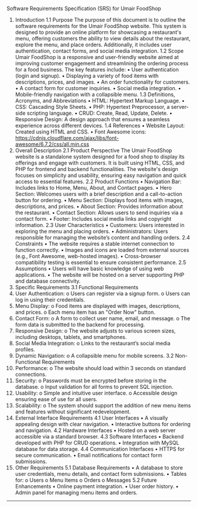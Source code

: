 Software Requirements Specification (SRS) for Umair FoodShop
1. Introduction
1.1 Purpose
The purpose of this document is to outline the software requirements for the Umair FoodShop website. This system is designed to provide an online platform for showcasing a restaurant's menu, offering customers the ability to view details about the restaurant, explore the menu, and place orders. Additionally, it includes user authentication, contact forms, and social media integration.
1.2 Scope
Umair FoodShop is a responsive and user-friendly website aimed at improving customer engagement and streamlining the ordering process for a food business. The key features include:
•	User authentication (login and signup).
•	Displaying a variety of food items with descriptions, prices, and images.
•	An order functionality for customers.
•	A contact form for customer inquiries.
•	Social media integration.
•	Mobile-friendly navigation with a collapsible menu.
1.3 Definitions, Acronyms, and Abbreviations
•	HTML: Hypertext Markup Language.
•	CSS: Cascading Style Sheets.
•	PHP: Hypertext Preprocessor, a server-side scripting language.
•	CRUD: Create, Read, Update, Delete.
•	Responsive Design: A design approach that ensures a seamless experience across different devices.
1.4 References
•	Website Layout: Created using HTML and CSS.
•	Font Awesome icons: https://cdnjs.cloudflare.com/ajax/libs/font-awesome/6.7.2/css/all.min.css
2. Overall Description
2.1 Product Perspective
The Umair FoodShop website is a standalone system designed for a food shop to display its offerings and engage with customers. It is built using HTML, CSS, and PHP for frontend and backend functionalities. The website's design focuses on simplicity and usability, ensuring easy navigation and quick access to essential features.
2.2 Product Functions
•	Navigation Bar: Includes links to Home, Menu, About, and Contact pages.
•	Hero Section: Welcomes users with a brief description and a call-to-action button for ordering.
•	Menu Section: Displays food items with images, descriptions, and prices.
•	About Section: Provides information about the restaurant.
•	Contact Section: Allows users to send inquiries via a contact form.
•	Footer: Includes social media links and copyright information.
2.3 User Characteristics
•	Customers: Users interested in exploring the menu and placing orders.
•	Administrators: Users responsible for managing the website’s content and handling orders.
2.4 Constraints
•	The website requires a stable internet connection to function correctly.
•	Images and icons are loaded from external sources (e.g., Font Awesome, web-hosted images).
•	Cross-browser compatibility testing is essential to ensure consistent performance.
2.5 Assumptions
•	Users will have basic knowledge of using web applications.
•	The website will be hosted on a server supporting PHP and database connectivity.
3. Specific Requirements
3.1 Functional Requirements
1.	User Authentication: 
o	Users can register via a signup form.
o	Users can log in using their credentials.
2.	Menu Display: 
o	Food items are displayed with images, descriptions, and prices.
o	Each menu item has an "Order Now" button.
3.	Contact Form: 
o	A form to collect user name, email, and message.
o	The form data is submitted to the backend for processing.
4.	Responsive Design: 
o	The website adjusts to various screen sizes, including desktops, tablets, and smartphones.
5.	Social Media Integration: 
o	Links to the restaurant’s social media profiles.
6.	Dynamic Navigation: 
o	A collapsible menu for mobile screens.
3.2 Non-Functional Requirements
1.	Performance: 
o	The website should load within 3 seconds on standard connections.
2.	Security: 
o	Passwords must be encrypted before storing in the database.
o	Input validation for all forms to prevent SQL injection.
3.	Usability: 
o	Simple and intuitive user interface.
o	Accessible design ensuring ease of use for all users.
4.	Scalability: 
o	The system should support the addition of new menu items and features without significant redevelopment.
4. External Interface Requirements
4.1 User Interfaces
•	A visually appealing design with clear navigation.
•	Interactive buttons for ordering and navigation.
4.2 Hardware Interfaces
•	Hosted on a web server accessible via a standard browser.
4.3 Software Interfaces
•	Backend developed with PHP for CRUD operations.
•	Integration with MySQL database for data storage.
4.4 Communication Interfaces
•	HTTPS for secure communication.
•	Email notifications for contact form submissions.
5. Other Requirements
5.1 Database Requirements
•	A database to store user credentials, menu details, and contact form submissions.
•	Tables for: 
o	Users
o	Menu Items
o	Orders
o	Messages
5.2 Future Enhancements
•	Online payment integration.
•	User order history.
•	Admin panel for managing menu items and orders.
________________________________________
